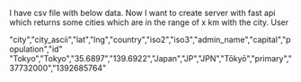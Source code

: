 I have csv file with below data. Now I want to create server with fast api which returns some cities which are in the range of x km with the city. User

"city","city_ascii","lat","lng","country","iso2","iso3","admin_name","capital","population","id"
"Tokyo","Tokyo","35.6897","139.6922","Japan","JP","JPN","Tōkyō","primary","37732000","1392685764"
